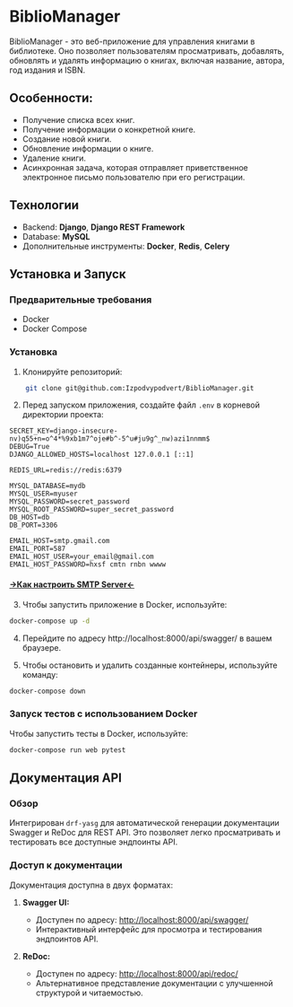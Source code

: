 # BiblioManager

BiblioManager - это веб-приложение для управления книгами в библиотеке. Оно позволяет пользователям просматривать, добавлять, обновлять и удалять информацию о книгах, включая название, автора, год издания и ISBN.

## Особенности:

-   Получение списка всех книг.
-   Получение информации о конкретной книге.
-   Создание новой книги.
-   Обновление информации о книге.
-   Удаление книги.
-   Асинхронная задача, которая отправляет приветственное электронное письмо пользователю при его регистрации.

## Технологии

-   Backend: **Django**, **Django REST Framework**
-   Database: **MySQL**
-   Дополнительные инструменты: **Docker**, **Redis**, **Celery**

## Установка и Запуск

### Предварительные требования

-   Docker
-   Docker Compose

### Установка

1. Клонируйте репозиторий:

```sh
    git clone git@github.com:Izpodvypodvert/BiblioManager.git
```

2. Перед запуском приложения, создайте файл `.env` в корневой директории проекта:

```env
SECRET_KEY=django-insecure-nv)q55+n=o^4*%9xb1m7^oje#b^-5^u#ju9g^_nw)azi1nnmm$
DEBUG=True
DJANGO_ALLOWED_HOSTS=localhost 127.0.0.1 [::1]

REDIS_URL=redis://redis:6379

MYSQL_DATABASE=mydb
MYSQL_USER=myuser
MYSQL_PASSWORD=secret_password
MYSQL_ROOT_PASSWORD=super_secret_password
DB_HOST=db
DB_PORT=3306

EMAIL_HOST=smtp.gmail.com
EMAIL_PORT=587
EMAIL_HOST_USER=your_email@gmail.com
EMAIL_HOST_PASSWORD=hxsf cmtn rnbn wwww
```

#### [->Как настроить SMTP Server<-](https://www.youtube.com/watch?v=HFTesr_r_WI)

3. Чтобы запустить приложение в Docker, используйте:

```sh
docker-compose up -d
```

4. Перейдите по адресу http://localhost:8000/api/swagger/ в вашем браузере.

5. Чтобы остановить и удалить созданные контейнеры, используйте команду:

```sh
docker-compose down
```

### Запуск тестов с использованием Docker

Чтобы запустить тесты в Docker, используйте:

```sh
docker-compose run web pytest
```

## Документация API

### Обзор

Интегрирован `drf-yasg` для автоматической генерации документации Swagger и ReDoc для REST API. Это позволяет легко просматривать и тестировать все доступные эндпоинты API.

### Доступ к документации

Документация доступна в двух форматах:

1. **Swagger UI:**

    - Доступен по адресу: [http://localhost:8000/api/swagger/](http://localhost:8000/api/swagger/)
    - Интерактивный интерфейс для просмотра и тестирования эндпоинтов API.

2. **ReDoc:**
    - Доступен по адресу: [http://localhost:8000/api/redoc/](http://localhost:8000/api/redoc/)
    - Альтернативное представление документации с улучшенной структурой и читаемостью.
